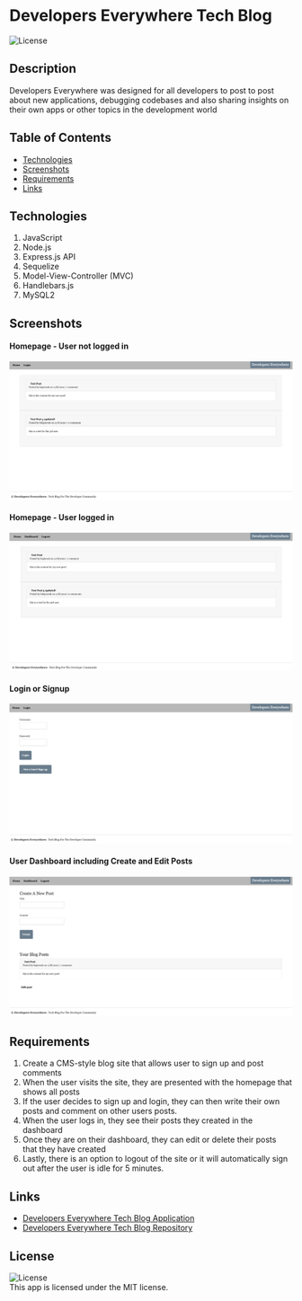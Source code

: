 # Developers Everywhere Tech Blog
![License](https://img.shields.io/badge/license-MIT%20License-blue.svg)

## Description
Developers Everywhere was designed for all developers to post to post about new applications, debugging codebases and also sharing insights on their own apps or other topics in the development world

## Table of Contents
* [Technologies](#technologies)
* [Screenshots](#screenshots)
* [Requirements](#requirements)
* [Links](#links)

## Technologies
1. JavaScript
2. Node.js
3. Express.js API
4. Sequelize
5. Model-View-Controller (MVC)
6. Handlebars.js
7. MySQL2

## Screenshots
#### Homepage - User not logged in
![Screenshots](./assets/images/screenshot_homepageprelogin.png)
#### Homepage - User logged in
![Screenshots](./assets/images/screenshot_homepagepostlogin.png)
#### Login or Signup
![Screenshots](./assets/images/screenshot_loginORsignup.png)
#### User Dashboard including Create and Edit Posts
![Screenshots](./assets/images/screenshot_dashboard.png)

## Requirements
1. Create a CMS-style blog site that allows user to sign up and post comments
2. When the user visits the site, they are presented with the homepage that shows all posts
3. If the user decides to sign up and login, they can then write their own posts and comment on other users posts.
4. When the user logs in, they see their posts they created in the dashboard
5. Once they are on their dashboard, they can edit or delete their posts that they have created
6. Lastly, there is an option to logout of the site or it will automatically sign out after the user is idle for 5 minutes.

## Links
* [Developers Everywhere Tech Blog Application]()
* [Developers Everywhere Tech Blog Repository](https://github.com/bspiewak6/developer-techblog)

## License
![License](https://img.shields.io/badge/license-MIT%20License-blue.svg)  
This app is licensed under the MIT license.